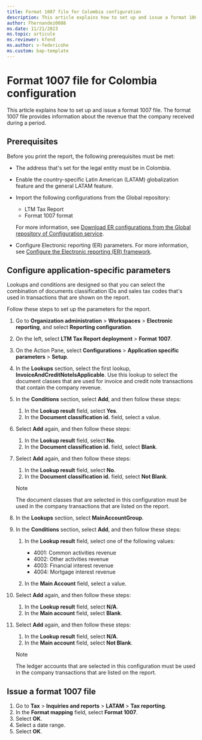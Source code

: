 ```yaml
---
title: Format 1007 file for Colombia configuration
description: This article explains how to set up and issue a format 1007 file for Colombia.
author: Fhernandez0088 
ms.date: 11/21/2023 
ms.topic: articule
ms.reviewer: kfend
ms.author: v-federicohe
ms.custom: bap-template
---
```


# Format 1007 file for Colombia configuration

This article explains how to set up and issue a format 1007 file. The format 1007 file provides information about the revenue that the company received during a period.

## Prerequisites

Before you print the report, the following prerequisites must be met:

- The address that's set for the legal entity must be in Colombia.
- Enable the country-specific Latin American (LATAM) globalization feature and the general LATAM feature.
- Import the following configurations from the Global repository:

    - LTM Tax Report
    - Format 1007 format

    For more information, see [Download ER configurations from the Global repository of Configuration service](../../../fin-ops-core/dev-itpro/analytics/er-download-configurations-global-repo.md).

- Configure Electronic reporting (ER) parameters. For more information, see [Configure the Electronic reporting (ER) framework](../../../fin-ops-core/dev-itpro/analytics/electronic-reporting-er-configure-parameters.md).

## Configure application-specific parameters

Lookups and conditions are designed so that you can select the combination of documents classification IDs and sales tax codes that's used in transactions that are shown on the report.

Follow these steps to set up the parameters for the report.

1. Go to **Organization administration** \> **Workspaces** \> **Electronic reporting**, and select **Reporting configuration**.
2. On the left, select **LTM Tax Report deployment** \> **Format 1007**.
3. On the Action Pane, select **Configurations** \> **Application specific parameters** \> **Setup**.
4. In the **Lookups** section, select the first lookup, **InvoiceAndCreditNoteIsApplicable**. Use this lookup to select the document classes that are used for invoice and credit note transactions that contain the company revenue.
5. In the **Conditions** section, select **Add**, and then follow these steps:

    1. In the **Lookup result** field, select **Yes**.
    2. In the **Document classification id.** field, select a value.

6. Select **Add** again, and then follow these steps:

    1. In the **Lookup result** field, select **No**.
    2. In the **Document classification id.** field, select **Blank**.

7. Select **Add** again, and then follow these steps:

    1. In the **Lookup result** field, select **No**.
    2. In the **Document classification id.** field, select **Not Blank**.

    > [!NOTE]
    > The document classes that are selected in this configuration must be used in the company transactions that are listed on the report.

8. In the **Lookups** section, select **MainAccountGroup**.
9. In the **Conditions** section, select **Add**, and then follow these steps:

    1. In the **Lookup result** field, select one of the following values:

        - 4001: Common activities revenue
        - 4002: Other activities revenue
        - 4003: Financial interest revenue
        - 4004: Mortgage interest revenue

    2. In the **Main Account** field, select a value.

10. Select **Add** again, and then follow these steps:

    1. In the **Lookup result** field, select **N/A**.
    2. In the **Main account** field, select **Blank**.

11. Select **Add** again, and then follow these steps:

    1. In the **Lookup result** field, select **N/A**.
    2. In the **Main account** field, select **Not Blank**.

    > [!NOTE]
    > The ledger accounts that are selected in this configuration must be used in the company transactions that are listed on the report.

## Issue a format 1007 file

1. Go to **Tax** \> **Inquiries and reports** \> **LATAM** \> **Tax reporting**.
2. In the **Format mapping** field, select **Format 1007**.
3. Select **OK**.
4. Select a date range.
5. Select **OK**.
